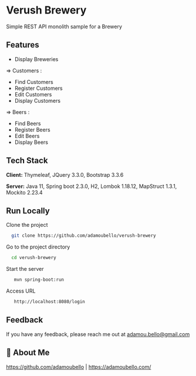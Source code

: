 
# Verush Brewery

Simple REST API monolith sample for a Brewery


## Features

- Display Breweries

=> Customers :
- Find Customers
- Register Customers
- Edit Customers
- Display Customers

=> Beers :
- Find Beers
- Register Beers
- Edit Beers
- Display Beers


## Tech Stack

**Client:** Thymeleaf, JQuery 3.3.0, Bootstrap 3.3.6

**Server:** Java 11, Spring boot 2.3.0, H2, Lombok 1.18.12, MapStruct 1.3.1, Mockito 2.23.4


## Run Locally

Clone the project

```bash
  git clone https://github.com/adamoubello/verush-brewery
```

Go to the project directory

```bash
  cd verush-brewery
```

Start the server

```bash
   mvn spring-boot:run
```

Access URL

```bash
   http://localhost:8080/login
```

## Feedback

If you have any feedback, please reach me out at adamou.bello@gmail.com


## 🚀 About Me
https://github.com/adamoubello | https://adamoubello.com/

